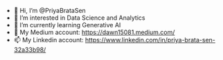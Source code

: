 - 👋 Hi, I’m @PriyaBrataSen
- 👀 I’m interested in Data Science and Analytics
- 🌱 I’m currently learning Generative AI
- 💞️ My Medium account: https://dawn15081.medium.com/
- 📫 My Linkedin account: https://www.linkedin.com/in/priya-brata-sen-32a33b98/

<!---
PriyaBrataSen/PriyaBrataSen is a ✨ special ✨ repository because its `README.md` (this file) appears on your GitHub profile.
You can click the Preview link to take a look at your changes.
--->
